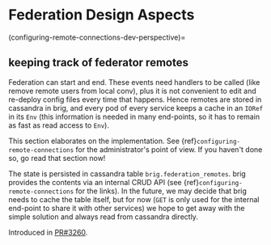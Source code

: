 # Federation Design Aspects

(configuring-remote-connections-dev-perspective)=

## keeping track of federator remotes

Federation can start and end.  These events need handlers to be called
(like remove remote users from local conv), plus it is not convenient
to edit and re-deploy config files every time that happens.  Hence
remotes are stored in cassandra in brig, and every pod of every
service keeps a cache in an `IORef` in its `Env` (this information is
needed in many end-points, so it has to remain as fast as read access
to `Env`).

This section elaborates on the implementation.  See
{ref}`configuring-remote-connections` for the administrator's point of
view.  If you haven't done so, go read that section now!

The state is persisted in cassandra table `brig.federation_remotes`.
brig provides the contents via an internal CRUD API (see
{ref}`configuring-remote-connections` for the links).  In the future,
we may decide that brig needs to cache the table itself, but for now
(`GET` is only used for the internal end-point to share it with other
services) we hope to get away with the simple solution and always read
from cassandra directly.

Introduced in
[PR#3260](https://github.com/wireapp/wire-server/pull/3260).
